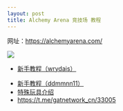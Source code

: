 ```yaml
---
layout: post
title: Alchemy Arena 竞技场 教程
---
```


网址：https://alchemyarena.com/

![](https://gat.network/wp-content/uploads/2021/06/Calendar-200x200.png)

<!--more-->
- [新手教程（wrydais）](https://github.com/GAT-Network/Chinese-Tutorial/blob/main/alchemyarena-tutorial/wrydais/README.md)
* [新手教程（ddmmnn11）](https://github.com/GAT-Network/Chinese-Tutorial/blob/main/alchemyarena-tutorial/ddmmnn11/README.md)
* [特殊玩具介绍](specialtoys.md)
* https://t.me/gatnetwork_cn/33005